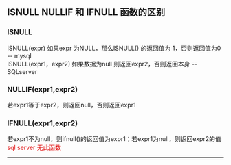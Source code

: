 ## ISNULL NULLIF 和 IFNULL 函数的区别
### ISNULL
ISNULL(expr) 如果expr 为NULL，那么ISNULL() 的返回值为 1，否则返回值为0  -- mysql<br>
ISNULL(expr1，expr2)  如果数据为null 则返回expr2，否则返回本身 --SQLserver
### NULLIF(expr1,expr2)
若expr1等于expr2，则返回null，否则返回expr1
### IFNULL(expr1,expr2)
若expr1不为null，则ifnull()的返回值为expr1；若expr1为null，则返回expr2的值<br>
<font color="#error">sql server 无此函数</font> 

----